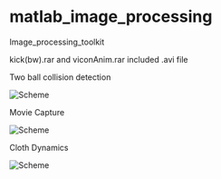 # matlab_image_processing
Image_processing_toolkit

kick(bw).rar and viconAnim.rar included .avi file

Two ball collision detection

![Scheme](collision_detection.gif)

Movie Capture

![Scheme](movie_capture.gif)

Cloth Dynamics

![Scheme](cloth_dynamics.gif)


